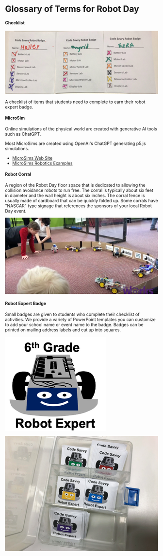 # Glossary of Terms for Robot Day

#### Checklist

![](./img/student-checklists.jpg)

A checklist of items that students need to complete to earn their robot expert badge.

#### MicroSim

Online simulations of the physical world are created with generative AI tools such as ChatGPT.

Most MicroSims are created using OpenAI's ChatGPT generating p5.js simulations.

* [MicroSims Web Site](https://dmccreary.github.io/microsims/)
* [MicroSims Robotics Examples](https://dmccreary.github.io/microsims/sims/robots/)

#### Robot Corral

A region of the Robot Day floor space that is dedicated to allowing the collision avoidance robots to run free.  The corral is typically about six feet in diameter and the wall height is about six inches.  The corral fence is usually made of cardboard that can be quickly folded up.  Some corrals have "NASCAR" type signage that references the sponsors of your local Robot Day event.

![](./img/robot-corral.png)

#### Robot Expert Badge

Small badges are given to students who complete their checklist of activities.
We provide a variety of PowerPoint templates you can customize to add
your school name or event name to the badge.  Badges can be printed on
mailing address labels and cut up into squares.

![](./img/sample-badge.png)

![](./img/sticker-box.jpg)
